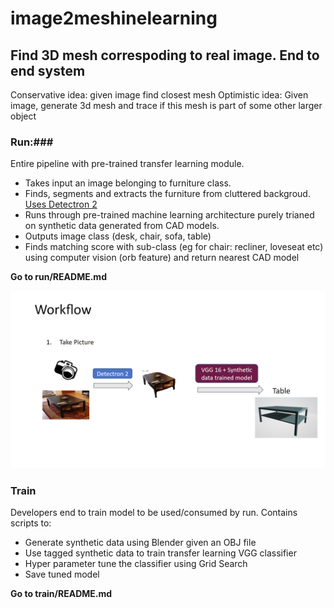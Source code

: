 # image2meshinelearning #
## Find 3D mesh correspoding to real image. End to end system ##
Conservative idea: given image find closest mesh
Optimistic idea: Given image, generate 3d mesh and trace if this mesh is part of some other larger object

### Run:###
Entire pipeline with pre-trained transfer learning module.
* Takes input an image belonging to furniture class. 
* Finds, segments and extracts the furniture from cluttered backgroud. [Uses Detectron 2](https://github.com/facebookresearch/detectron2)
* Runs through pre-trained machine learning architecture purely trianed on synthetic data generated from CAD models.
* Outputs image class (desk, chair, sofa, table)
* Finds matching score with sub-class (eg for chair: recliner, loveseat etc) using computer vision (orb feature) and return nearest CAD model

**Go to run/README.md**

![Workflow](https://github.com/Smandal-physna/image2meshinelearning/blob/master/workflow.png "Flowchart")


### Train ###
Developers end to train model to be used/consumed by run. Contains scripts to:
* Generate synthetic data using Blender given an OBJ file
* Use tagged synthetic data to train transfer learning VGG classifier
* Hyper parameter tune the classifier using Grid Search
* Save tuned model

**Go to train/README.md**
